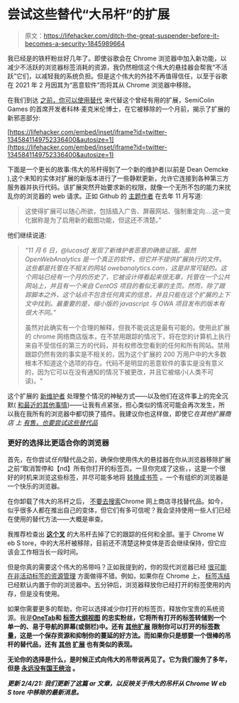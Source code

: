 # 尝试这些替代“大吊杆”的扩展

> 原文：<https://lifehacker.com/ditch-the-great-suspender-before-it-becomes-a-security-1845989664>

我已经是的铁杆粉丝好几年了。即使谷歌会在 Chrome 浏览器中加入新功能，以减少不活跃的浏览器标签消耗的资源，我仍然相信这个伟大的悬挂器会帮我“不活跃”它们，以减轻我的系统负担。但是这个伟大的外挂不再值得信任，以至于谷歌在 2021 年 2 月因其为“恶意软件”而将其从 Chrome 浏览器中移除。



在我们到达 [之前，你可以使用替代](#alternatives) 来代替这个曾经有用的扩展，SemiColin Games 的首席开发者科林·麦克米伦博士，在它被移除的一个月前，揭示了扩展的新邪恶部分:

 [https://lifehacker.com/embed/inset/iframe?id=twitter-1345841149752336400&autosize=1](https://lifehacker.com/embed/inset/iframe?id=twitter-1345841149752336400&autosize=1) 

下面是一个更长的故事:伟大的吊杆得到了一个新的维护者(以前是 Dean Oemcke ),这个未知的实体对扩展的新版本进行了一些静默更新，允许它连接到各种第三方服务器并执行代码。该扩展突然开始要求新的权限，就像一个无所不包的能力来扰乱你的浏览器的 web 请求。正如 Github 的 [主题作者](https://github.com/greatsuspender/thegreatsuspender/issues/1263) 在去年 11 月写道:

> 这使得扩展可以随心所欲，包括插入广告、屏蔽网站、强制重定向....这一变化据称是为了启用新的截图功能，但这还不清楚。”

他们继续说道:

> *“11 月 6 日，@lucasdf 发现了新维护者恶意的确凿证据。虽然 OpenWebAnalytics 是一个真正的软件，但它并不提供扩展执行的文件。这些都是托管在不相关的网站 owebanalytics.com，这是非常可疑的。这个网站已经有一个月的历史了，它被设计得看起来很无辜，托管在一个公共网站上，并且有一个来自 CentOS 项目的看似无辜的主页。然而，除了跟踪脚本之外，这个站点不包含任何真实的信息，并且只能在这个扩展的上下文中找到。最重要的是，缩小版的 javascript 与 OWA 项目发布的版本有很大不同。”*
> 
> 虽然对此确实有一个合理的解释，但我不能说这是最有可能的。使用此扩展的 chrome 网络商店版本，在不禁用跟踪的情况下，将在您的计算机上执行来自不受信任的第三方的代码，并有权修改您看到的任何和所有网站。禁用跟踪仍然有效的事实是不相关的，因为这个扩展的 200 万用户中的大多数根本不知道这个选项的存在。代码不是明显的恶意软件的事实是没有意义的，因为它可以在没有通知的情况下被更改，并且它被缩小(人类不可读)。"

这个扩展的 [新维护者](https://github.com/greatsuspender/thegreatsuspender/issues/1175) 处理整个情况的神秘方式——以及他们在这件事上的完全沉默( [和最近的其他事情](https://github.com/search?q=commenter%3Agreatsuspender))——让我有点紧张，担心类似的情况可能会再次发生，所以我在我所有的浏览器中都切换了插件。我建议你也这样做，即使它*在其他扩展商店 上 [有售，也要尝试这些替代品](https://microsoftedge.microsoft.com/addons/detail/the-great-suspender/engadpfihlijamplpleppgjofcmemdfe)*

### 更好的选择比更适合你的浏览器

首先，在你尝试*任何*替代品之前，确保你使用伟大的悬挂器在你从浏览器移除扩展之前“取消暂停和【nd】所有你打开的标签页。一旦你完成了这些，，这是一个很好的时机来浏览这些标签，并尽可能多地将 [转换成书签](https://lifehacker.com/the-ultimate-guide-to-organizing-your-messy-chrome-book-1826770044) 。一个有组织的浏览器是一个快乐的浏览器。

在你卸载了伟大的吊杆之后， [不要去搜索](https://lifehacker.com/stop-installing-extensions-from-the-chrome-web-store-1844678014)Chrome 网上商店寻找替代品。如今，似乎很多人都在推出自己的变体，但它们有多可信呢？我会坚持使用一些人们已经在使用的替代方法——大概是审查。

我推荐检查出 [**这个叉**](https://github.com/aciidic/thegreatsuspender-notrack) 的大吊杆去掉了它的跟踪的任何和全部。鉴于 Chrome W eb S tore，中的大吊杆被移除，目前还不清楚这种变体是否会继续保持，但它应该会工作相当长一段时间。

但是你真的需要这个伟大的吊带吗？正如我提到的，你的现代浏览器已经 [很可能在非活动标签的资源管理](https://www.windowscentral.com/great-suspender-extension-now-flagged-malware-edge-has-built-replacement) 方面做得不错。例如，如果你在 Chrome 上， [标签冻结](https://lifehacker.com/enable-these-hidden-security-and-performance-features-i-1840363078) 已经默认内置于你的浏览器中。五分钟后，浏览器释放你已经打开的标签使用的内存，但是没有使用。

如果你需要更多的帮助，你可以选择减少你打开的标签页，释放你宝贵的系统资源。我是[**OneTab**](https://lifehacker.com/organize-your-browser-tabs-with-onetab-but-back-them-u-1837740779)**和 [**标签大纲视图**](https://chrome.google.com/webstore/detail/tabs-outliner/eggkanocgddhmamlbiijnphhppkpkmkl) 的忠实粉丝，它将所有打开的标签转储到一个单一的、易于导航的屏幕(或侧栏)中。还有 [其他扩展](https://lifehacker.com/how-to-konmari-your-browser-tabs-1832760171) 限制你可以打开的标签数量，这是一个保存资源和抑制你的蔓延的好方法。而如果你只是想要一个很棒的吊杆的替代品，还有 [其他](https://chrome.google.com/webstore/detail/the-great-discarder/jlipbpadkjcklpeiajndiijbeieicbdh?hl=en) [扩展](https://chrome.google.com/webstore/detail/auto-tab-discard/jhnleheckmknfcgijgkadoemagpecfol?hl=en) 也有类似的表现。**

**无论你的选择是什么，是时候正式向伟大的吊带说再见了。它为我们服务了多年，但是 [永远没有国王统治](https://www.youtube.com/watch?v=qAIrj_Vqdfc) 。**

*****更新 2/4/21:** 我们更新了这篇 ar 文章，以反映关于伟大的吊杆从 Chrome W eb S tore 中移除的最新消息。***